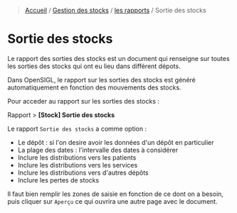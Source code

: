 > [Accueil](../../index.md) / [Gestion des stocks](../index.md) / [les rapports](./index.md) / Sortie des stocks

# Sortie des stocks

Le rapport des sorties des stocks est un document qui renseigne sur toutes les sorties des stocks qui ont eu lieu dans différent dépots.

Dans OpenSIGL, le rapport sur les sorties des stocks est généré automatiquement en fonction des mouvements des stocks.

Pour acceder au rapport sur les sorties des stocks :

<div class = "bs-callout bs-callout-success">
  <p>Rapport > <strong>[Stock] Sortie des stocks</strong>
  </p>
</div>

Le rapport `Sortie des stocks` a comme option :
- Le dépôt : si l'on desire avoir les données d'un dépôt en particulier
- La plage des dates : l'intervalle des dates à considérer
- Inclure les distributions vers les patients
- Inclure les distributions vers les services
- Inclure les distributions vers d'autres dépôts
- Inclure les pertes de stocks

Il faut bien remplir les zones de saisie en fonction de ce dont on a besoin, puis cliquer sur `Aperçu` ce qui ouvrira une autre page avec le document.